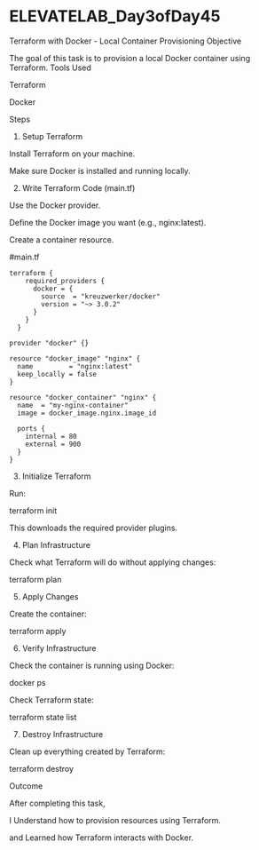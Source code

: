 # ELEVATELAB_Day3ofDay45

Terraform with Docker - Local Container Provisioning
Objective

The goal of this task is to provision a local Docker container using Terraform.
Tools Used

Terraform

Docker

Steps
1. Setup Terraform

Install Terraform on your machine.

Make sure Docker is installed and running locally.

2. Write Terraform Code (main.tf)

Use the Docker provider.

Define the Docker image you want (e.g., nginx:latest).

Create a container resource.

#main.tf

    terraform {
        required_providers {
          docker = {
            source  = "kreuzwerker/docker"
            version = "~> 3.0.2"
          }
        }
      }
      
    provider "docker" {}
    
    resource "docker_image" "nginx" {
      name         = "nginx:latest"
      keep_locally = false
    }
    
    resource "docker_container" "nginx" {
      name  = "my-nginx-container"
      image = docker_image.nginx.image_id
    
      ports {
        internal = 80
        external = 900
      }
    }

3. Initialize Terraform

Run:

terraform init


This downloads the required provider plugins.

4. Plan Infrastructure

Check what Terraform will do without applying changes:

terraform plan

5. Apply Changes

Create the container:

terraform apply


6. Verify Infrastructure

Check the container is running using Docker:

docker ps


Check Terraform state:

terraform state list

7. Destroy Infrastructure

Clean up everything created by Terraform:

terraform destroy

Outcome

After completing this task,

I Understand how to provision resources using Terraform.

and Learned how Terraform interacts with Docker.

